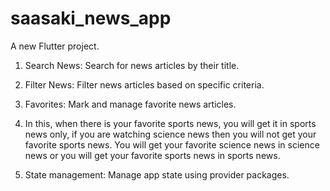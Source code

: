# saasaki_news_app

A new Flutter project.

1. Search News: Search for news articles by their title.

2. Filter News: Filter news articles based on specific criteria.

3. Favorites: Mark and manage favorite news articles.

4. In this, when there is your favorite sports news, you will get it in sports news only, 
   if you are watching science news then you will not get your favorite sports news.
   You will get your favorite science news in science news or you will get your favorite sports
   news in sports news.

5. State management: Manage app state using provider packages.

